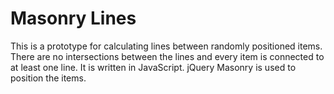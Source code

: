 Masonry Lines
============= 
			
This is a prototype for calculating lines between randomly positioned items. There are no intersections between the lines and every item is connected to at least one line. It is written in JavaScript. jQuery Masonry is used to position the items.